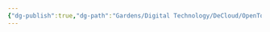 ```yaml
---
{"dg-publish":true,"dg-path":"Gardens/Digital Technology/DeCloud/OpenTofu.md","permalink":"/gardens/digital-technology/de-cloud/open-tofu/","tags":["tech"],"noteIcon":"1","created":"","updated":""}
---
```


